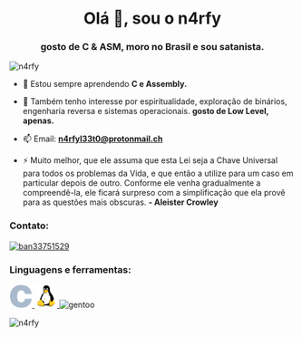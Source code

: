 <h1 align="center">Olá 👋, sou o n4rfy</h1>
<h3 align="center">gosto de C & ASM, moro no Brasil e sou satanista.</h3>

<p align="left"> <img src="https://komarev.com/ghpvc/?username=n4rfy&label=Profile%20views&color=0e75b6&style=flat" alt="n4rfy" /> </p>

- 🌱 Estou sempre aprendendo **C e Assembly.**

- 💬 Também tenho interesse por espiritualidade, exploração de binários, engenharia reversa e sistemas operacionais. **gosto de Low Level, apenas.**

- 📫 Email: **n4rfyl33t0@protonmail.ch**

- ⚡ Muito melhor, que ele assuma que esta Lei seja a Chave Universal para todos os problemas da Vida, e que então a utilize para um caso em particular depois de outro. Conforme ele venha gradualmente a compreendê-la, ele ficará surpreso com a simplificação que ela provê para as questões mais obscuras. **- Aleister Crowley**

<h3 align="left">Contato:</h3>
<p align="left">
<a href="https://twitter.com/ban33751529" target="blank"><img align="center" src="https://cdn.jsdelivr.net/npm/simple-icons@3.0.1/icons/twitter.svg" alt="ban33751529" height="30" width="40" /></a>
</p>

<h3 align="left">Linguagens e ferramentas:</h3>
<p align="left"> <a href="https://www.cprogramming.com/" target="_blank"> <img src="https://raw.githubusercontent.com/devicons/devicon/master/icons/c/c-original.svg" alt="c" width="40" height="40"/> </a> <a href="https://www.linux.org/" target="_blank"> <img src="https://raw.githubusercontent.com/devicons/devicon/master/icons/linux/linux-original.svg" alt="linux" width="40" height="40"/> </a> 
<img src="https://cdn-106.anonfiles.com/91dfL09ep3/19379447-1610755669/gentoo.svg" alt="gentoo" width="40" height="40"/>
</p>

<p><img align="center" src="https://github-readme-stats.vercel.app/api/top-langs?username=n4rfy&show_icons=true&locale=en&layout=compact" alt="n4rfy" /></p>
